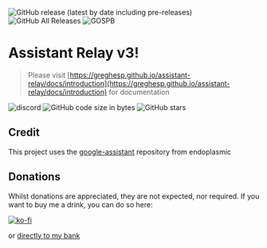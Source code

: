 ![GitHub release (latest by date including pre-releases)](https://img.shields.io/github/v/release/greghesp/assistant-relay?include_prereleases&style=flat-square) ![GitHub All Releases](https://img.shields.io/github/downloads/greghesp/assistant-relay/total?style=flat-square) ![GOSPB](https://img.shields.io/badge/Awarded-Google%20Open%20Source%20Peer%20Bonus-blue?style=flat-square)

# Assistant Relay v3! 

> Please visit [https://greghesp.github.io/assistant-relay/docs/introduction](https://greghesp.github.io/assistant-relay/docs/introduction) for documentation



![discord](https://img.shields.io/discord/671664792896798720?style=flat-square)  ![GitHub code size in bytes](https://img.shields.io/github/languages/code-size/greghesp/assistant-relay?style=flat-square)
![GitHub stars](https://img.shields.io/github/stars/greghesp/assistant-relay?style=flat-square)

## Credit
This project uses the [google-assistant](https://github.com/endoplasmic/google-assistant) repository from endoplasmic



## Donations
Whilst donations are appreciated, they are not expected, nor required.  If you want to buy me a drink, you can do so here:

[![ko-fi](https://www.ko-fi.com/img/githubbutton_sm.svg)](https://ko-fi.com/O5O41SUX6)

or [directly to my bank](https://monzo.me/greghesp)



